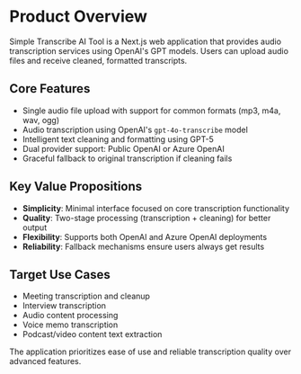 # Product Overview

Simple Transcribe AI Tool is a Next.js web application that provides audio transcription services using OpenAI's GPT models. Users can upload audio files and receive cleaned, formatted transcripts.

## Core Features

- Single audio file upload with support for common formats (mp3, m4a, wav, ogg)
- Audio transcription using OpenAI's `gpt-4o-transcribe` model
- Intelligent text cleaning and formatting using GPT-5
- Dual provider support: Public OpenAI or Azure OpenAI
- Graceful fallback to original transcription if cleaning fails

## Key Value Propositions

- **Simplicity**: Minimal interface focused on core transcription functionality
- **Quality**: Two-stage processing (transcription + cleaning) for better output
- **Flexibility**: Supports both OpenAI and Azure OpenAI deployments
- **Reliability**: Fallback mechanisms ensure users always get results

## Target Use Cases

- Meeting transcription and cleanup
- Interview transcription
- Audio content processing
- Voice memo transcription
- Podcast/video content text extraction

The application prioritizes ease of use and reliable transcription quality over advanced features.